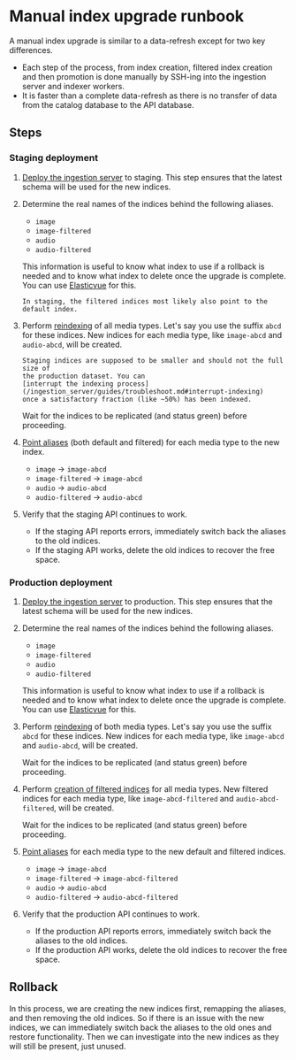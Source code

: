 # Manual index upgrade runbook

A manual index upgrade is similar to a data-refresh except for two key
differences.

- Each step of the process, from index creation, filtered index creation and
  then promotion is done manually by SSH-ing into the ingestion server and
  indexer workers.
- It is faster than a complete data-refresh as there is no transfer of data from
  the catalog database to the API database.

## Steps

### Staging deployment

1. [Deploy the ingestion server](/ingestion_server/guides/deploy.md) to staging.
   This step ensures that the latest schema will be used for the new indices.

2. Determine the real names of the indices behind the following aliases.

   - `image`
   - `image-filtered`
   - `audio`
   - `audio-filtered`

   This information is useful to know what index to use if a rollback is needed
   and to know what index to delete once the upgrade is complete. You can use
   [Elasticvue](https://elasticvue.com) for this.

   ```{tip}
   In staging, the filtered indices most likely also point to the default index.
   ```

3. Perform [reindexing](/ingestion_server/reference/task_api.md#reindex) of all
   media types. Let's say you use the suffix `abcd` for these indices. New
   indices for each media type, like `image-abcd` and `audio-abcd`, will be
   created.

   ```{caution}
   Staging indices are supposed to be smaller and should not the full size of
   the production dataset. You can
   [interrupt the indexing process](/ingestion_server/guides/troubleshoot.md#interrupt-indexing)
   once a satisfactory fraction (like ~50%) has been indexed.
   ```

   Wait for the indices to be replicated (and status green) before proceeding.

4. [Point aliases](/ingestion_server/reference/task_api.md#point_alias) (both
   default and filtered) for each media type to the new index.

   - `image` &rarr; `image-abcd`
   - `image-filtered` &rarr; `image-abcd`
   - `audio` &rarr; `audio-abcd`
   - `audio-filtered` &rarr; `audio-abcd`

5. Verify that the staging API continues to work.

   - If the staging API reports errors, immediately switch back the aliases to
     the old indices.
   - If the staging API works, delete the old indices to recover the free space.

### Production deployment

1. [Deploy the ingestion server](/ingestion_server/guides/deploy.md) to
   production. This step ensures that the latest schema will be used for the new
   indices.

2. Determine the real names of the indices behind the following aliases.

   - `image`
   - `image-filtered`
   - `audio`
   - `audio-filtered`

   This information is useful to know what index to use if a rollback is needed
   and to know what index to delete once the upgrade is complete. You can use
   [Elasticvue](https://elasticvue.com) for this.

3. Perform [reindexing](/ingestion_server/reference/task_api.md#reindex) of both
   media types. Let's say you use the suffix `abcd` for these indices. New
   indices for each media type, like `image-abcd` and `audio-abcd`, will be
   created.

   Wait for the indices to be replicated (and status green) before proceeding.

4. Perform
   [creation of filtered indices](/ingestion_server/reference/task_api.md#create_and_populate_filtered_index)
   for all media types. New filtered indices for each media type, like
   `image-abcd-filtered` and `audio-abcd-filtered`, will be created.

   Wait for the indices to be replicated (and status green) before proceeding.

5. [Point aliases](/ingestion_server/reference/task_api.md#point_alias) for each
   media type to the new default and filtered indices.

   - `image` &rarr; `image-abcd`
   - `image-filtered` &rarr; `image-abcd-filtered`
   - `audio` &rarr; `audio-abcd`
   - `audio-filtered` &rarr; `audio-abcd-filtered`

6. Verify that the production API continues to work.

   - If the production API reports errors, immediately switch back the aliases
     to the old indices.
   - If the production API works, delete the old indices to recover the free
     space.

## Rollback

In this process, we are creating the new indices first, remapping the aliases,
and then removing the old indices. So if there is an issue with the new indices,
we can immediately switch back the aliases to the old ones and restore
functionality. Then we can investigate into the new indices as they will still
be present, just unused.
